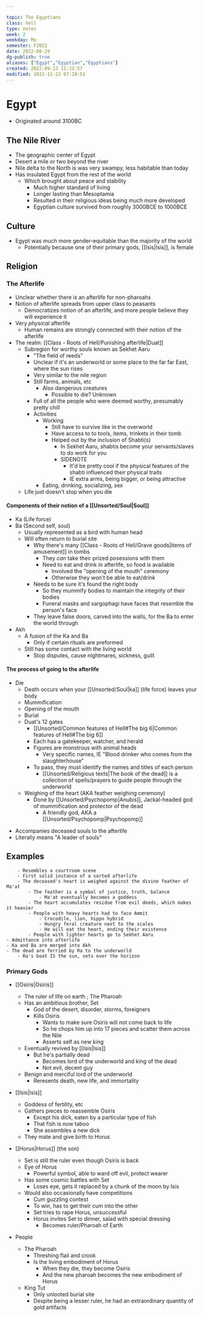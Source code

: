 ---
topic: The Egyptians
class: hell
type: notes
week: 2
weekday: Mo
semester: F2022
date: 2022-08-29
dg-publish: true
aliases: ["Egypt","Egyptian","Egyptians"]
created: 2022-09-12 11:22:57
modified: 2022-11-23 07:18:51
---



# Egypt 

- Originated around 3100BC

## The Nile River
- The geographic center of Egypt
- Desert a mile or two beyond the river
- Nile delta to the North is was very swampy, less habitable than today
- Has insulated Egypt from the rest of the world
	- Which brought about peace and stability
		- Much higher standard of living
		- Longer lasting than Mesoptamia
		- Resulted in their religious ideas being much more developed
		- Egyptian culture survived from roughly 3000BCE to 1000BCE

## Culture
- Egypt was much more gender-equitable than the majority of the world
	- Potentially because one of their primary gods, [[Isis\|Isis]], is female

## Religion

### The Afterlife
- Unclear whether there is an afterlife for non-pharoahs
- Notion of afterlife spreads from upper class to peasants
	- Democratizes notion of an afterlife, and more people believe they will experience it
- Very *physical* afterlife
	- Human remains are strongly connected with their notion of the afterlife
- The realm: [[Class - Roots of Hell/Punishing afterlife\|Duat]]
	- Subregion for worthy souls known as Sekhet Aaru
		- "The field of reeds"
		- Unclear if it's an underworld or some place to the far far East, where the sun rises
		- Very similar to the nile region
		- Still farms, animals, etc
			- Also dangerous creatures
				- Possible to die? Unknown
		- Full of all the people who were deemed worthy, presumably pretty chill
		- Activities
			- Working
				- Still have to survive like in the overworld
				- Have access to to tools, items, trinkets in their tomb
				- Helped out by the inclusion of Shabti(s)
					- In Sekhet Aaru, shabtis become your servants/slaves to do work for you
					- SIDENOTE
						- It'd be pretty cool if the physical features of the shabti influenced their physical traits
						- IE extra arms, being bigger, or being attractive 
			- Eating, drinking, socializing, sex
	- Life just doesn't stop when you die

#### Components of their notion of a [[Unsorted/Soul\|Soul]]
- Ka (Life force)
- Ba (Second self, soul)
	- Usually represented as a bird with human head
	- Will often return to burial site
		- Why there's many [[Class - Roots of Hell/Grave goods\|items of amusement]] in tombs
			- They *can* take their prized posessions with them
			- Need to eat and drink in afterlife, so food is available
				- Involved the "opening of the mouth" ceremony
				- Otherwise they won't be able to eat/drink
		- Needs to be sure it's found the right body
			- So they mummify bodies to maintain the integrity of their bodies
			- Funeral masks and sargophagi have faces that resemble the person's face
		- They leave false doors, carved into the walls, for the Ba to enter the world through
- Akh
	- A fusion of the Ka and Ba
		- Only if certain rituals are preformed
	- Still has some contact with the living world
		- Stop disputes, cause nightmares, sickness, guilt

#### The process of going to the afterlife
- Die
	- Death occurs when your [[Unsorted/Soul\|ka]] (life force) leaves your body
	- Mummification
	- Opening of the mouth
	- Burial
	- Duat's 12 gates
		- [[Unsorted/Common features of Hell#The big 6\|Common features of Hell#The big 6]]
		- Each has a gatekeeper, watcher, and herald
		- Figures are monstrous with animal heads
			- Very specific names, IE "Blood drinker who comes from the slaughterhouse"
		- To pass, they must identify the names and titles of each person
			- [[Unsorted/Religious texts\|The book of the dead]] is a collection of spells/prayers to guide people through the underworld
	- Weighing of the heart (AKA feather weighing ceremony)
		- Done by [[Unsorted/Psychopomp\|Anubis]], Jackal-headed god of mummification and protector of the dead
			- A friendly god, AKA a [[Unsorted/Psychopomp\|Psychopomp]]  
<div class="transclusion internal-embed is-loaded"><div class="markdown-embed">



- Accompanies deceased souls to the afterlife
- Literally means "A leader of souls"

## Examples

</div></div>

		- Resembles a courtroom scene
		- First solid instance of a sorted afterlife
		- The deceased's heart is weighed against the divine feather of Ma'at
			- The feather is a symbol of justice, truth, balance
				- Ma'at eventually becomes a goddess
			- The heart accumulates residue from evil deeds, which makes it heavier
			- People with heavy hearts had to face Ammit
				- Crocodile, lion, hippo hybrid
				- Hungry feral creature next to the scales
				- He will eat the heart, ending their existence
			- People with lighter hearts go to Sekhet Aaru
	- Admittance into afterlife
	- Ka and Ba are merged into Akh
	- The dead are ferried by Ra to the underworld
		- Ra's boat IS the sun, sets over the horizon



### Primary Gods
- [[Osiris\|Osiris]]
	- The ruler of life on earth ; The Pharoah
	- Has an ambitious brother, Set
		- God of the desert, disorder, storms, foreigners
		- Kills Osiris
			- Wants to make sure Osiris will not come back to life
			- So he chops him up into 17 pieces and scatter them across the Nile
			- Asserts self as new king
	- Eventually revived by [[Isis\|Isis]]
		- But he's partially dead
			- Becomes lord of the underworld and king of the dead
			- Not evil, decent guy
	- Benign and merciful lord of the underworld
		- Reresents death, new life, and immortality
- [[Isis\|Isis]]
	- Goddess of fertility, etc
	- Gathers pieces to reassemble Osiris
		- Except his dick, eaten by a particular type of fish
		- That fish is now taboo
		- She assembles a new dick
	- They mate and give birth to Horus
- [[Horus\|Horus]] (the son)
	- Set is still the ruler even though Osiris is back
	- Eye of Horus
		- Powerful symbol, able to ward off evil, protect wearer
	- Has some cosmic battles with Set
		- Loses eye, gets it replaced by a chunk of the moon by Isis
	- Would also occasionally have competitions
		- Cum guzzling contest
		- To win, has to get their cum into the other
		- Set tries to rape Horus, unsuccessful 
		- Horus invites Set to dinner, salad with special dressing
			- Becomes ruler/Pharoah of Earth



- People
	- The Pharoah
		- Threshing flail and crook 
		- Is the living embodiment of Horus
			- When they die, they become Osiris
			- And the new pharoah becomes the new embodiment of Horus
	- King Tut
		- Only unlooted burial site
		- Despite being a lesser ruler, he had an extraordinary quantity of gold artifacts